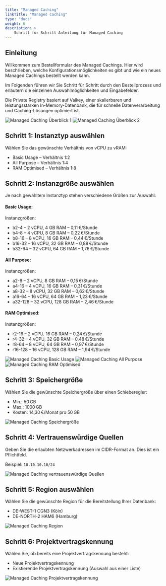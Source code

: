 ```yaml
---
title: "Managed Caching"
linkTitle: "Managed Caching"
type: "docs"
weight: 6
description: >
    Schritt für Schritt Anleitung für Managed Caching
---
```


## Einleitung

Willkommen zum Bestellformular des Managed Cachings. Hier wird beschrieben, welche Konfigurationsmöglichkeiten es gibt und wie ein neues Managed Cachings bestellt werden kann.

Im Folgenden führen wir Sie Schritt für Schritt durch den Bestellprozess und erläutern die einzelnen Auswahlmöglichkeiten und Eingabefelder.

Die Private Registry basiert auf Valkey, einer skalierbaren und leistungsstarken In-Memory-Datenbank, die für schnelle Datenverarbeitung und Caching-Lösungen optimiert ist.

![Managed Caching Überblick 1](../img/managed-caching-overview1.png)
![Managed Caching Überblick 2](../img/managed-caching-overview2.png)

## Schritt 1: Instanztyp auswählen

Wählen Sie das gewünschte Verhältnis von vCPU zu vRAM:

- Basic Usage – Verhältnis 1:2
- All Purpose – Verhältnis 1:4
- RAM Optimised – Verhältnis 1:8

## Schritt 2: Instanzgröße auswählen

Je nach gewähltem Instanztyp stehen verschiedene Größen zur Auswahl:

#### Basic Usage:

Instanzgrößen:
- b2-4 – 2 vCPU, 4 GB RAM – 0,11 €/Stunde
- b4-8 – 4 vCPU, 8 GB RAM – 0,22 €/Stunde
- b8-16 – 8 vCPU, 16 GB RAM – 0,44 €/Stunde
- b16-32 – 16 vCPU, 32 GB RAM – 0,88 €/Stunde
- b32-64 – 32 vCPU, 64 GB RAM – 1,76 €/Stunde

#### All Purpose:

Instanzgrößen:
- a2-8 – 2 vCPU, 8 GB RAM – 0,15 €/Stunde
- a4-16 – 4 vCPU, 16 GB RAM – 0,31 €/Stunde
- a8-32 – 8 vCPU, 32 GB RAM – 0,62 €/Stunde
- a16-64 – 16 vCPU, 64 GB RAM – 1,23 €/Stunde
- a32-128 – 32 vCPU, 128 GB RAM – 2,46 €/Stunde

#### RAM Optimised:

Instanzgrößen:
- r2-16 – 2 vCPU, 16 GB RAM – 0,24 €/Stunde
- r4-32 – 4 vCPU, 32 GB RAM – 0,48 €/Stunde
- r8-64 – 8 vCPU, 64 GB RAM – 0,97 €/Stunde
- r16-128 – 16 vCPU, 128 GB RAM – 1,94 €/Stunde

![Managed Caching Basic Usage](../img/managed-caching-basic-usage.png)
![Managed Caching All Purpose](../img/managed-caching-all-purpose.png)
![Managed Caching RAM Optimised](../img/managed-caching-ram.png)

## Schritt 3: Speichergröße

Wählen Sie die gewünschte Speichergröße über einen Schieberegler:

- Min.: 50 GB
- Max.: 1000 GB
- Kosten: 14,30 €/Monat pro 50 GB

![Managed Caching Speichergröße](../img/managed-caching-storage.png)

## Schritt 4: Vertrauenswürdige Quellen

Geben Sie die erlaubten Netzwerkadressen im CIDR-Format an.
Dies ist ein Pflichtfeld.

Beispiel:
`10.10.10.10/24`

![Managed Caching vertrauenswürdige Quellen](../img/managed-caching-sources.png)

## Schritt 5: Region auswählen

Wählen Sie die gewünschte Region für die Bereitstellung Ihrer Datenbank:

- DE-WEST-1 CGN3 (Köln)
- DE-NORTH-2 HAM6 (Hamburg)

![Managed Caching Region](../img/managed-caching-regions.png)

## Schritt 6: Projektvertragskennung

Wählen Sie, ob bereits eine Projektvertragskennung besteht:

- Neue Projektvertragskennung
- Existierende Projektvertragskennung (Auswahl aus einer Liste)

![Managed Caching Projektvertragskennung](../img/managed-caching-existing-project.png)

